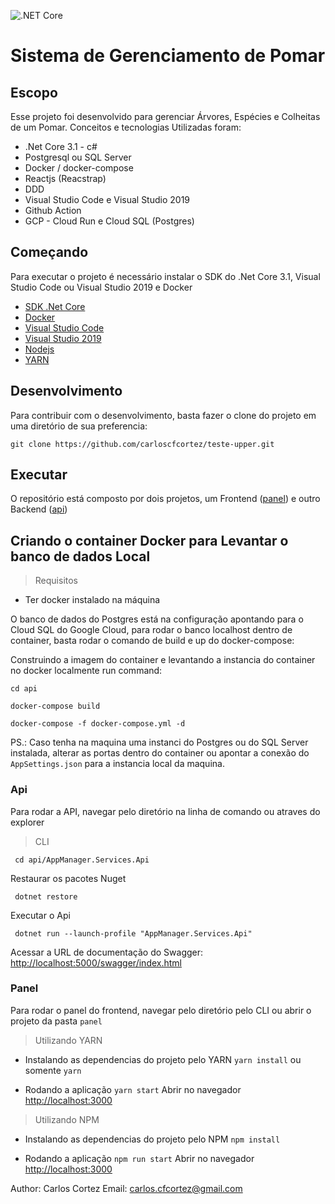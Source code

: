 ![.NET Core](https://github.com/carloscfcortez/teste-upper/workflows/.NET%20Core/badge.svg?branch=main)

# Sistema de Gerenciamento de Pomar

## Escopo
Esse projeto foi desenvolvido para gerenciar Árvores, Espécies e Colheitas de um Pomar.
Conceitos e tecnologias Utilizadas foram:
- .Net Core 3.1 - c#
- Postgresql ou SQL Server
- Docker / docker-compose
- Reactjs (Reacstrap)
- DDD
- Visual Studio Code e Visual Studio 2019
- Github Action
- GCP - Cloud Run e Cloud SQL (Postgres)


## Começando

Para executar o projeto é necessário instalar o SDK do .Net Core 3.1, Visual Studio Code ou Visual Studio 2019 e Docker

- [SDK .Net Core](https://dotnet.microsoft.com/download/dotnet-core/3.1)
- [Docker](https://www.docker.com/products/docker-desktop)
- [Visual Studio Code](https://code.visualstudio.com/download)
- [Visual Studio 2019](https://visualstudio.microsoft.com/pt-br/downloads/)
- [Nodejs](https://nodejs.org/en/)
- [YARN](https://yarnpkg.com/)



## Desenvolvimento

Para contribuir com o desenvolvimento, basta fazer o clone do projeto em uma diretório de sua preferencia:

`git clone https://github.com/carloscfcortez/teste-upper.git`

## Executar
O repositório está composto por dois projetos, um Frontend ([panel](/panel)) e outro Backend ([api](/api))


## Criando o container Docker para Levantar o banco de dados Local

> Requisitos
- Ter docker instalado na máquina

O banco de dados do Postgres está na configuração apontando para o Cloud SQL do Google Cloud, para rodar o banco localhost dentro de container, basta rodar o comando de build e up do docker-compose:

Construindo a imagem do container e levantando a instancia do container no docker localmente
run command: 

`cd api`

`docker-compose build`

`docker-compose -f docker-compose.yml -d`

PS.: Caso tenha na maquina uma instanci do Postgres ou do SQL Server instalada, alterar as portas dentro do container ou apontar a conexão do `AppSettings.json` para a instancia local da maquina.


### Api
Para rodar a API, navegar pelo diretório na linha de comando ou atraves do explorer

> CLI


` cd api/AppManager.Services.Api`

Restaurar os pacotes Nuget

` dotnet restore`

Executar o Api

` dotnet run --launch-profile "AppManager.Services.Api"`

Acessar a URL de documentação do Swagger: [http://localhost:5000/swagger/index.html](http://localhost:5000/swagger/index.html)

### Panel
Para rodar o panel do frontend, navegar pelo diretório pelo CLI ou abrir o projeto da pasta `panel` 

> Utilizando YARN 
- Instalando as dependencias do projeto pelo YARN
`yarn install` ou somente `yarn`

- Rodando a aplicação
`yarn start`
Abrir no navegador [http://localhost:3000](http://localhost:3000)

> Utilizando NPM
- Instalando as dependencias do projeto pelo NPM
`npm install`

- Rodando a aplicação
`npm run start`
Abrir no navegador [http://localhost:3000](http://localhost:3000)



Author: Carlos Cortez
Email: carlos.cfcortez@gmail.com
